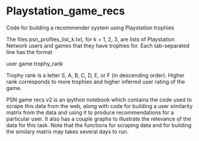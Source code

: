 # Playstation_game_recs
Code for building a recommender system using Playstation trophies

The files psn_profiles_list_k.txt, for k = 1, 2, 3, are lists of Playstation Network users and games that they have trophies for. Each tab-separated line has the format

user  game  trophy_rank

Trophy rank is a letter S, A, B, C, D, E, or F (in descending order). Higher rank corresponds to more trophies and higher inferred user rating of the game.

PSN game recs v2 is an ipython notebook which contains the code used to scrape this data from the web, along with code for building a user similarity matrix from the data and using it to produce recommendations for a particular user. It also has a couple graphs to illustrate the relevance of the data for this task. Note that the functions for scraping data and for building the similary matrix may takes several days to run.
